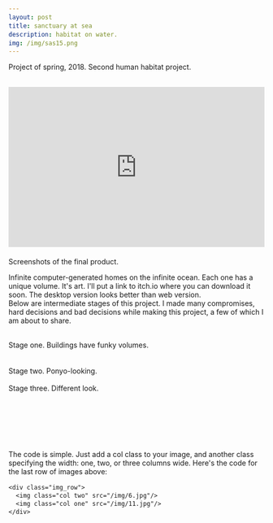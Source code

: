 ```yaml
---
layout: post
title: sanctuary at sea
description: habitat on water.
img: /img/sas15.png
---
```

Project of spring, 2018. Second human habitat project.

<div class="img_row">
	<img class="col three" src="{{ site.baseurl }}/img/sas14.png" alt="" title="screenshot"/>
</div>

<iframe width="100%" height="315" src="https://www.youtube.com/embed/Xjvgdq2FDt8" frameborder="0" allow="accelerometer; autoplay; encrypted-media; gyroscope; picture-in-picture" allowfullscreen></iframe>

<!--
<div style="text-align:center;width:100%;">
   <iframe style="width:100%;border-style:hidden;" src="/SanctuaryAtSea" width="960" scrolling="no" height="620"></iframe>
</div>-->

<div class="img_row">
	<img class="col three" src="{{ site.baseurl }}/img/sas13.png" alt="" title="example image"/>
</div>
<div class="col three caption">
	Screenshots of the final product.
</div>

Infinite computer-generated homes on the infinite ocean. Each one has a unique volume. It's art. I'll put a link to itch.io where you can download it soon. The desktop version looks better than web version.
<br/>
Below are intermediate stages of this project. I made many compromises, hard decisions and bad decisions while making this project, a few of which I am about to share.


<div class="img_row">
	<img class="col one" src="{{ site.baseurl }}/img/sas1.png" alt="" title="stage1"/>
	<img class="col two" src="{{ site.baseurl }}/img/sas2.png" alt="" title="stage1"/>
</div>
<div class="col three caption">
	Stage one. Buildings have funky volumes.
</div>

<div class="img_row">
	<img class="col two" src="{{ site.baseurl }}/img/sas5.png" alt="" title="stage2"/>
	<img class="col one" src="{{ site.baseurl }}/img/sas4.png" alt="" title="stage2"/>
</div>
<div class="img_row">
	<img class="col three" src="{{ site.baseurl }}/img/sas7.png" alt="" title="stage2"/>
</div>
<div class="col three caption">
	Stage two. Ponyo-looking.
</div>

<div class="img_row">
	<img class="col one" src="{{ site.baseurl }}/img/sas9.png" alt="" title="stage1"/>
	<img class="col one" src="{{ site.baseurl }}/img/sas10.png" alt="" title="stage1"/>
	<img class="col one" src="{{ site.baseurl }}/img/sas11.png" alt="" title="stage1"/>
</div>
<div class="col three caption">
	Stage three. Different look.
</div>

<div class="img_row">
	<img class="col three" src="{{ site.baseurl }}/img/sas16.png" alt="" title="stage2"/>
</div>
<div class="img_row">
	<img class="col three" src="{{ site.baseurl }}/img/sas15.png" alt="" title="stage2"/>
</div>

<br/><br/><br/>


The code is simple. Just add a col class to your image, and another class specifying the width: one, two, or three columns wide. Here's the code for the last row of images above:

	<div class="img_row">
	  <img class="col two" src="/img/6.jpg"/>
	  <img class="col one" src="/img/11.jpg"/>
	</div>

